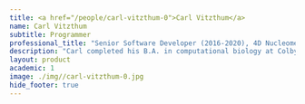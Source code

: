 ```yaml
---
title: <a href="/people/carl-vitzthum-0">Carl Vitzthum</a>
name: Carl Vitzthum
subtitle: Programmer
professional_title: "Senior Software Developer (2016-2020), 4D Nucleome DCIC, Senior Software Engineer, Seres Therapeutics"  # Joined professional titles
description: "Carl completed his B.A. in computational biology at Colby College in Spring 2016 and joined the Park lab shortly after. After starting as a Junior Scientific Programmer in Park Lab, he was rapidly promoted first to Junior Software Developer, then Software Developer, and finally Senior Software Developer for the 4DN DCIC. He manages the back-end development and DevOps of the 4DN Data Portal. As acting lead developer, he helps to coordinate and plan software development throughout the 4DN DCIC team."
layout: product
academic: 1
image: ./img//carl-vitzthum-0.jpg
hide_footer: true
---
```

